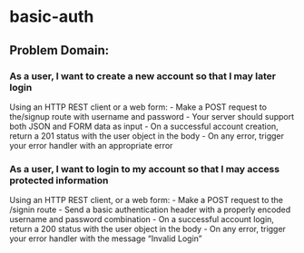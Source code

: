 # basic-auth

## Problem Domain:

### As a user, I want to create a new account so that I may later login

Using an HTTP REST client or a web form:
    - Make a POST request to the/signup route with username and password
    - Your server should support both JSON and FORM data as input
    - On a successful account creation, return a 201 status with the user object in the body
    - On any error, trigger your error handler with an appropriate error

### As a user, I want to login to my account so that I may access protected information

Using an HTTP REST client, or a web form:
    - Make a POST request to the /signin route
    - Send a basic authentication header with a properly encoded username and password combination
    - On a successful account login, return a 200 status with the user object in the body
    - On any error, trigger your error handler with the message “Invalid Login”
